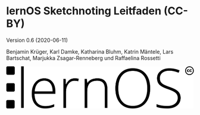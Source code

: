 # lernOS Sketchnoting Leitfaden (CC-BY)

Version 0.6 (2020-06-11)

Benjamin Krüger, Karl Damke, Katharina Bluhm, Katrin Mäntele, Lars Bartschat, Marjukka Zsagar-Renneberg und Raffaelina Rossetti

![](sketchnotes/lernos_logo.png)
